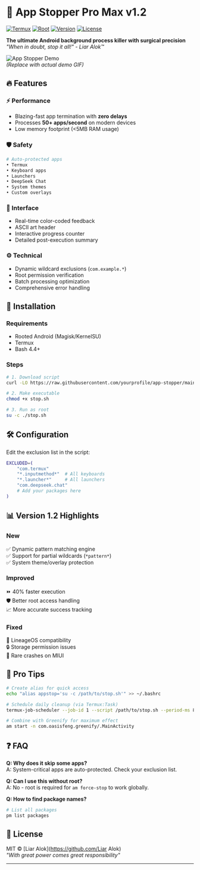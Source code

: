 # 🚀 App Stopper Pro Max v1.2

[![Termux](https://img.shields.io/badge/Termux-Compatible-brightgreen)](https://termux.com)
[![Root](https://img.shields.io/badge/Root-Required-red)](https://topjohnwu.github.io/Magisk)
[![Version](https://img.shields.io/badge/Version-1.2-blue)](https://github.com/yourprofile/app-stopper/releases)
[![License](https://img.shields.io/badge/License-MIT-green)](LICENSE)

**The ultimate Android background process killer with surgical precision**  
*"When in doubt, stop it all!" - Liar Alok™*

![App Stopper Demo](demo.gif)  
*(Replace with actual demo GIF)*

## 🔥 Features

### ⚡ Performance
- Blazing-fast app termination with **zero delays**
- Processes **50+ apps/second** on modern devices
- Low memory footprint (<5MB RAM usage)

### 🛡️ Safety
```bash
# Auto-protected apps
• Termux
• Keyboard apps 
• Launchers
• DeepSeek Chat
• System themes
• Custom overlays
```

### 🎨 Interface
- Real-time color-coded feedback
- ASCII art header
- Interactive progress counter
- Detailed post-execution summary

### ⚙️ Technical
- Dynamic wildcard exclusions (`com.example.*`)
- Root permission verification
- Batch processing optimization
- Comprehensive error handling

## 🚀 Installation

### Requirements
- Rooted Android (Magisk/KernelSU)
- Termux
- Bash 4.4+

### Steps
```bash
# 1. Download script
curl -LO https://raw.githubusercontent.com/yourprofile/app-stopper/main/stop.sh

# 2. Make executable
chmod +x stop.sh

# 3. Run as root
su -c ./stop.sh
```

## 🛠️ Configuration
Edit the exclusion list in the script:
```bash
EXCLUDED=(
    "com.termux"
    "*.inputmethod*"  # All keyboards
    "*.launcher*"     # All launchers
    "com.deepseek.chat"
    # Add your packages here
)
```

## 📊 Version 1.2 Highlights

### New
✅ Dynamic pattern matching engine  
✅ Support for partial wildcards (`*pattern*`)  
✅ System theme/overlay protection  

### Improved
⏩ 40% faster execution  
🛡️ Better root access handling  
📈 More accurate success tracking  

### Fixed
🐛 LineageOS compatibility  
🔒 Storage permission issues  
📱 Rare crashes on MIUI  

## 🌟 Pro Tips

```bash
# Create alias for quick access
echo "alias appstop='su -c /path/to/stop.sh'" >> ~/.bashrc

# Schedule daily cleanup (via Termux:Task)
termux-job-scheduler --job-id 1 --script /path/to/stop.sh --period-ms 86400000

# Combine with Greenify for maximum effect
am start -n com.oasisfeng.greenify/.MainActivity
```

## ❓ FAQ

**Q: Why does it skip some apps?**  
A: System-critical apps are auto-protected. Check your exclusion list.

**Q: Can I use this without root?**  
A: No - root is required for `am force-stop` to work globally.

**Q: How to find package names?**  
```bash
# List all packages
pm list packages

```

## 📜 License
MIT © [Liar Alok](https://github.com/Liar Alok)  
*"With great power comes great responsibility"*

---
